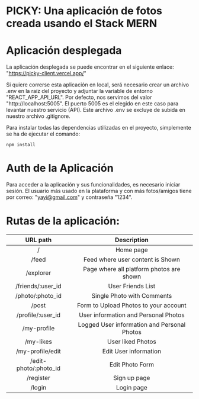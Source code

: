 # PICKY: Una aplicación de fotos creada usando el Stack MERN

# Aplicación desplegada

La aplicación desplegada se puede encontrar en el siguiente enlace: "https://picky-client.vercel.app/"

Si quiere correrse esta aplicación en local, será necesario crear un archivo .env en la raíz del proyecto y adjuntar la variable de entorno "REACT_APP_API_URL". Por defecto, nos servimos del valor "http://localhost:5005". El puerto 5005 es el elegido en este caso para levantar nuestro servicio (API). Este archivo .env se excluye de subida en nuestro archivo .gitignore.

Para instalar todas las dependencias utilizadas en el proyecto, simplemente se ha de ejecutar el comando:
```
npm install
```
# Auth de la Aplicación

Para acceder a la aplicación y sus funcionalidades, es necesario iniciar sesión. El usuario más usado en la plataforma y con más fotos/amigos tiene por correo: "yayi@gmail.com" y contraseña "1234". 

# Rutas de la aplicación:

| URL path                    | Description           | 
| :--------------------------:|:---------------------:|
| /                           |  Home page            | 
| /feed                           |  Feed where user content is Shown            | 
| /explorer                           |  Page where all platform photos are shown            | 
| /friends/:user_id                 |  User Friends List     |
| /photo/:photo_id                           |  Single Photo with Comments            | 
| /post                           |  Form to Upload Photos to your account            | 
| /profile/:user_id                 |  User information and Personal Photos     |
| /my-profile                 |  Logged User information and Personal Photos     |
| /my-likes                 |  User liked Photos     |
| /my-profile/edit            |  Edit User information| 
| /edit-photo/:photo_id            |  Edit Photo Form| 
| /register                   |  Sign up page         |
| /login                      |  Login page           |